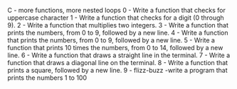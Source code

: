 C - more functions, more nested loops
 0 - Write a function that checks for uppercase character
1 - Write a function that checks for a digit (0 through 9).
2 - Write a function that multiplies two integers.
3 - Write a function that prints the numbers, from 0 to 9, followed by a new line.
4 - Write a function that prints the numbers, from 0 to 9, followed by a new line.
5 - Write a function that prints 10 times the numbers, from 0 to 14, followed by a new line.
6 - Write a function that draws a straight line in the terminal.
7 - Write a function that draws a diagonal line on the terminal.
8 - Write a function that prints a square, followed by a new line.
9 - flizz-buzz -write a program that prints the numbers 1 to 100
